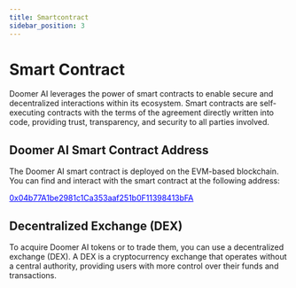 ```yaml
---
title: Smartcontract
sidebar_position: 3
---
```


# Smart Contract

Doomer AI leverages the power of smart contracts to enable secure and decentralized interactions within its ecosystem. Smart contracts are self-executing contracts with the terms of the agreement directly written into code, providing trust, transparency, and security to all parties involved.

## Doomer AI Smart Contract Address

The Doomer AI smart contract is deployed on the EVM-based blockchain. You can find and interact with the smart contract at the following address:

<span id="smartContractAddress" style="cursor:pointer; color: blue; text-decoration: underline;" onclick="copyToClipboard()">0x04b77A1be2981c1Ca353aaf251b0F11398413bFA</span>

<p id="copyStatus"></p>

## Decentralized Exchange (DEX)

To acquire Doomer AI tokens or to trade them, you can use a decentralized exchange (DEX). A DEX is a cryptocurrency exchange that operates without a central authority, providing users with more control over their funds and transactions.


